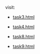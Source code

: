 <!-- 
 visit:

 - [task3.html](https://gasimmammadov1.github.io/task6/task3.html)

 - [task4.html](https://gasimmammadov1.github.io/task6/task4.html)

 - [task8.html](https://gasimmammadov1.github.io/task6/task8.html)

 - [task9.html](https://gasimmammadov1.github.io/task6/task9.html)
 -->
 
 visit:

 - [task3.html](https://millisoft-full-stack.github.io/task6/task3.html)

 - [task4.html](https://millisoft-full-stack.github.io/task6/task4.html)

 - [task8.html](https://millisoft-full-stack.github.io/task6/task8.html)

 - [task9.html](https://millisoft-full-stack.github.io/task6/task9.html)
